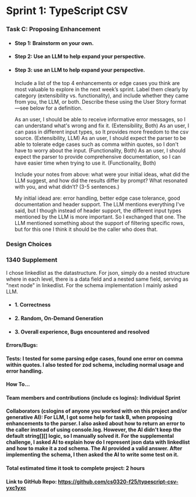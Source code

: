 # Sprint 1: TypeScript CSV

### Task C: Proposing Enhancement

- #### Step 1: Brainstorm on your own.

- #### Step 2: Use an LLM to help expand your perspective.

- #### Step 3: use an LLM to help expand your perspective.

    Include a list of the top 4 enhancements or edge cases you think are most valuable to explore in the next week’s sprint. Label them clearly by category (extensibility vs. functionality), and include whether they came from you, the LLM, or both. Describe these using the User Story format—see below for a definition. 

    As an user, I should be able to receive informative error messages, so I can understand what's wrong and fix it. (Extensibility, Both)
    As an user, I can pass in different input types, so It provides more freedom to the csv source. (Extensibility, LLM)
    As an user, I should expect the parser to be able to tolerate edge cases such as comma within quotes, so I don't have to worry about the input. (Functionality, Both)
    As an user, I should expect the parser to provide comprehensive documentation, so I can have easier time when trying to use it. (Functionality, Both)


    Include your notes from above: what were your initial ideas, what did the LLM suggest, and how did the results differ by prompt? What resonated with you, and what didn’t? (3-5 sentences.) 

    My initial idead are: error handling, better edge case tolerance, good documentation and header support. The LLM mentions everything I've said, but I though instead of header support, the different input types mentioned by the LLM is more important. So I exchanged that one. The LLM mentioned something about the support of filtering specific rows, but for this one I think it should be the caller who does that.

### Design Choices

### 1340 Supplement
I chose linkedlist as the datastructure. For json, simply do a nested structure where in each level, there is a data field and a nested same field, serving as "next node" in linkedlist.
For the schema implementation I mainly asked LLM. 

- #### 1. Correctness

- #### 2. Random, On-Demand Generation

- #### 3. Overall experience, Bugs encountered and resolved
#### Errors/Bugs:
#### Tests: I tested for some parsing edge cases, found one error on comma within quotes. I also tested for zod schema, including normal usage and error handling.
#### How To…

#### Team members and contributions (include cs logins): Individual Sprint

#### Collaborators (cslogins of anyone you worked with on this project and/or generative AI): For LLM, I got some help for task B, when proposing enhancements to the parser. I also asked about how to return an error to the caller instead of using console.log. However, the AI didn't keep the default string[][] logic, so I manually solved it. For the supplemental challenge, I asked AI to explain how do I represent json data with linkedlist and how to make it a zod schema. The AI provided a valid answer. After implementing the schema, I then asked the AI to write some test on it.
#### Total estimated time it took to complete project: 2 hours
#### Link to GitHub Repo:  https://github.com/cs0320-f25/typescript-csv-yxc1yxc
